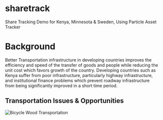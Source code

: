 # sharetrack
Share Tracking Demo for Kenya, Minnesota &amp; Sweden, Using Particle Asset Tracker

# Background

Better Transportation infrastructure in developing countries improves the efficiency and speed of the transfer of goods and people while reducing the unit cost which favors growth of the country.  Developing countries such as Kenya suffer from poor infrastructure, particularly highway infrastructure, and institutional finance problems which prevent roadway infrastructure from being significantly improved in a short time period.

## Transportation Issues & Opportunities


![Bicycle Wood Transportation](/../master/images/bikewood.jpg?raw=true "Bicycle Wood Transportation")
